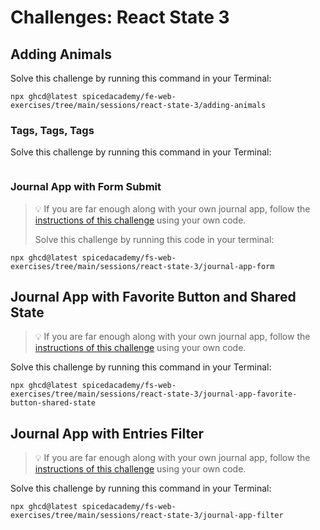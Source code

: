 # Challenges: React State 3

## Adding Animals

Solve this challenge by running this command in your Terminal:

```
npx ghcd@latest spicedacademy/fe-web-exercises/tree/main/sessions/react-state-3/adding-animals
```

### Tags, Tags, Tags

Solve this challenge by running this command in your Terminal:

```npx ghcd@latest spicedacademy/fs-web-exercises/tree/main/sessions/react-state-3/tags
```

### Journal App with Form Submit

> 💡 If you are far enough along with your own journal app, follow the
> [instructions of this challenge](https://github.com/spicedacademy/fs-web-exercises/tree/main/sessions/react-state-3/journal-app-form#readme)
> using your own code.
>
> Solve this challenge by running this code in your terminal:

```
npx ghcd@latest spicedacademy/fs-web-exercises/tree/main/sessions/react-state-3/journal-app-form
```

## Journal App with Favorite Button and Shared State

> 💡 If you are far enough along with your own journal app, follow the
> [instructions of this challenge](https://github.com/spicedacademy/fs-web-exercises/tree/main/sessions/react-state-3/journal-app-favorite-button-shared-state#readme)
> using your own code.

Solve this challenge by running this command in your Terminal:

```
npx ghcd@latest spicedacademy/fs-web-exercises/tree/main/sessions/react-state-3/journal-app-favorite-button-shared-state
```

## Journal App with Entries Filter

> 💡 If you are far enough along with your own journal app, follow the
> [instructions of this challenge](https://github.com/spicedacademy/fs-web-exercises/tree/main/sessions/react-state-3/journal-app-filter#readme)
> using your own code.

Solve this challenge by running this command in your Terminal:

```
npx ghcd@latest spicedacademy/fs-web-exercises/tree/main/sessions/react-state-3/journal-app-filter
```